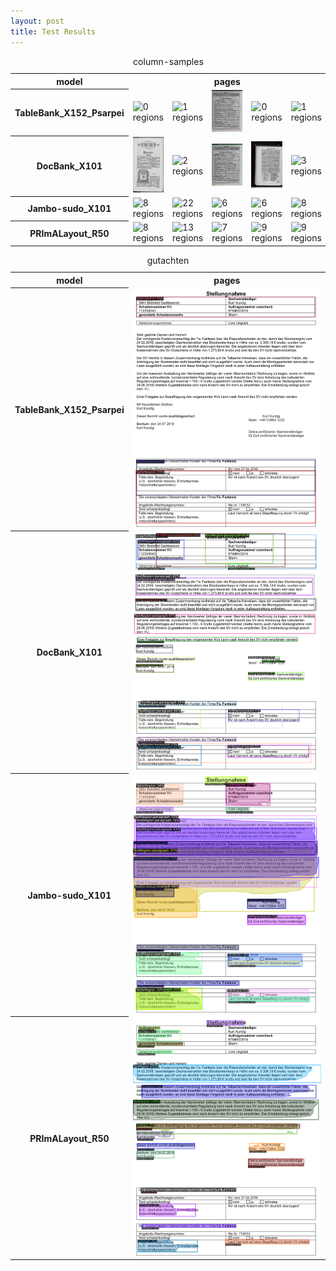 ```yaml
---
layout: post
title: Test Results
---
```

<table>
<caption class="h1">column-samples</caption>
<tr><th>model</th><th colspan="100">pages</th></tr>
<tr>
<th>TableBank_X152_Psarpei</th>
<td><img title=" 0 regions" src="test-results/column-samples/data/OCR-D-SEG-TableBank_X152_Psarpei/OCR-D-SEG-TableBank_X152_Psarpei-bengel_abriss01_1751-0007.IMG-DEBUG.png"/></td>
<td><img title=" 1 regions" src="test-results/column-samples/data/OCR-D-SEG-TableBank_X152_Psarpei/OCR-D-SEG-TableBank_X152_Psarpei-corvinus_frauenzimmer_1715-0054.IMG-DEBUG.png"/></td>
<td><img title=" 1 regions" src="test-results/column-samples/data/OCR-D-SEG-TableBank_X152_Psarpei/OCR-D-SEG-TableBank_X152_Psarpei-dannhauer_catechismus04_1653-0585.IMG-DEBUG.png"/></td>
<td><img title=" 0 regions" src="test-results/column-samples/data/OCR-D-SEG-TableBank_X152_Psarpei/OCR-D-SEG-TableBank_X152_Psarpei-eiteritz_affe_1719-0206.IMG-DEBUG.png"/></td>
<td><img title=" 1 regions" src="test-results/column-samples/data/OCR-D-SEG-TableBank_X152_Psarpei/OCR-D-SEG-TableBank_X152_Psarpei-fleming_jaeger01_1719-0117.IMG-DEBUG.png"/></td>
</tr>
<tr>
<th>DocBank_X101</th>
<td><img title=" 1 regions" src="test-results/column-samples/data/OCR-D-SEG-DocBank_X101/OCR-D-SEG-DocBank_X101-bengel_abriss01_1751-0007.IMG-DEBUG.png"/></td>
<td><img title=" 2 regions" src="test-results/column-samples/data/OCR-D-SEG-DocBank_X101/OCR-D-SEG-DocBank_X101-corvinus_frauenzimmer_1715-0054.IMG-DEBUG.png"/></td>
<td><img title=" 2 regions" src="test-results/column-samples/data/OCR-D-SEG-DocBank_X101/OCR-D-SEG-DocBank_X101-dannhauer_catechismus04_1653-0585.IMG-DEBUG.png"/></td>
<td><img title=" 1 regions" src="test-results/column-samples/data/OCR-D-SEG-DocBank_X101/OCR-D-SEG-DocBank_X101-eiteritz_affe_1719-0206.IMG-DEBUG.png"/></td>
<td><img title=" 3 regions" src="test-results/column-samples/data/OCR-D-SEG-DocBank_X101/OCR-D-SEG-DocBank_X101-fleming_jaeger01_1719-0117.IMG-DEBUG.png"/></td>
</tr>
<tr>
<th>Jambo-sudo_X101</th>
<td><img title=" 8 regions" src="test-results/column-samples/data/OCR-D-SEG-Jambo-sudo_X101/OCR-D-SEG-Jambo-sudo_X101-bengel_abriss01_1751-0007.IMG-DEBUG.png"/></td>
<td><img title=" 22 regions" src="test-results/column-samples/data/OCR-D-SEG-Jambo-sudo_X101/OCR-D-SEG-Jambo-sudo_X101-corvinus_frauenzimmer_1715-0054.IMG-DEBUG.png"/></td>
<td><img title=" 6 regions" src="test-results/column-samples/data/OCR-D-SEG-Jambo-sudo_X101/OCR-D-SEG-Jambo-sudo_X101-dannhauer_catechismus04_1653-0585.IMG-DEBUG.png"/></td>
<td><img title=" 6 regions" src="test-results/column-samples/data/OCR-D-SEG-Jambo-sudo_X101/OCR-D-SEG-Jambo-sudo_X101-eiteritz_affe_1719-0206.IMG-DEBUG.png"/></td>
<td><img title=" 8 regions" src="test-results/column-samples/data/OCR-D-SEG-Jambo-sudo_X101/OCR-D-SEG-Jambo-sudo_X101-fleming_jaeger01_1719-0117.IMG-DEBUG.png"/></td>
</tr>
<tr>
<th>PRImALayout_R50</th>
<td><img title=" 8 regions" src="test-results/column-samples/data/OCR-D-SEG-PRImALayout_R50/OCR-D-SEG-PRImALayout_R50-bengel_abriss01_1751-0007.IMG-DEBUG.png"/></td>
<td><img title=" 13 regions" src="test-results/column-samples/data/OCR-D-SEG-PRImALayout_R50/OCR-D-SEG-PRImALayout_R50-corvinus_frauenzimmer_1715-0054.IMG-DEBUG.png"/></td>
<td><img title=" 7 regions" src="test-results/column-samples/data/OCR-D-SEG-PRImALayout_R50/OCR-D-SEG-PRImALayout_R50-dannhauer_catechismus04_1653-0585.IMG-DEBUG.png"/></td>
<td><img title=" 9 regions" src="test-results/column-samples/data/OCR-D-SEG-PRImALayout_R50/OCR-D-SEG-PRImALayout_R50-eiteritz_affe_1719-0206.IMG-DEBUG.png"/></td>
<td><img title=" 9 regions" src="test-results/column-samples/data/OCR-D-SEG-PRImALayout_R50/OCR-D-SEG-PRImALayout_R50-fleming_jaeger01_1719-0117.IMG-DEBUG.png"/></td>
</tr></table>
<table>
<caption class="h1">gutachten</caption>
<tr><th>model</th><th colspan="100">pages</th></tr>
<tr>
<th>TableBank_X152_Psarpei</th>
<td><img title=" 3 regions" src="test-results/gutachten/data/OCR-D-SEG-TableBank_X152_Psarpei/OCR-D-SEG-TableBank_X152_Psarpei_1.IMG-DEBUG.png"/></td>
</tr>
<tr>
<th>DocBank_X101</th>
<td><img title=" 24 regions" src="test-results/gutachten/data/OCR-D-SEG-DocBank_X101/OCR-D-SEG-DocBank_X101_1.IMG-DEBUG.png"/></td>
</tr>
<tr>
<th>Jambo-sudo_X101</th>
<td><img title=" 18 regions" src="test-results/gutachten/data/OCR-D-SEG-Jambo-sudo_X101/OCR-D-SEG-Jambo-sudo_X101_1.IMG-DEBUG.png"/></td>
</tr>
<tr>
<th>PRImALayout_R50</th>
<td><img title=" 19 regions" src="test-results/gutachten/data/OCR-D-SEG-PRImALayout_R50/OCR-D-SEG-PRImALayout_R50_1.IMG-DEBUG.png"/></td>
</tr></table>
